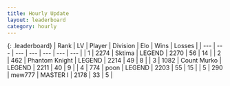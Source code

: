 ```yaml
---
title: Hourly Update
layout: leaderboard
category: hourly
---
```


{: .leaderboard}
| Rank | LV | Player | Division | Elo | Wins | Losses |
| --- | --- | --- | --- | --- | --- | --- |
| <span data-change="0">1</span> | 2274 | <span title="ID: 353063">Sktima</span> | LEGEND | <span data-change="14">2270</span> | <span data-change="5">56</span> | <span data-change="0">14</span> |
| <span data-change="0">2</span> | 462 | <span title="ID: 742939">Phantom Knight</span> | LEGEND | <span data-change="0">2214</span> | <span data-change="0">49</span> | <span data-change="0">8</span> |
| <span data-change="0">3</span> | 1082 | <span title="ID: 498323">Count Murko</span> | LEGEND | <span data-change="0">2211</span> | <span data-change="0">40</span> | <span data-change="0">9</span> |
| <span data-change="0">4</span> | 774 | <span title="ID: 540690">poon</span> | LEGEND | <span data-change="0">2203</span> | <span data-change="0">55</span> | <span data-change="0">15</span> |
| <span data-change="0">5</span> | 290 | <span title="ID: 5578">mew777</span> | MASTER I | <span data-change="0">2178</span> | <span data-change="0">33</span> | <span data-change="0">5</span> |